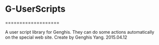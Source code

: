 # G-UserScripts
===================

A user script library for Genghis. They can do some actions automatically on the special web site.
Create by Genghis Yang. 2015.04.12
